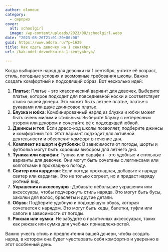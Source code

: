 ```yaml
---
author: olomouc
category:
  - сюрприз
cover:
  alt: schoolgirl
  image: /wp-content/uploads/2023/08/schoolgirl.webp
date: "2023-08-26T21:01:20+00:00"
guid: https://www.adora.ru/?p=1629
title: Как одеть девочку на 1 сентября
url: /kak-odet-devochku-na-1-sentyabrya/

---
```

Когда выбираете наряд для девочки на 1 сентября, учтите её возраст, стиль, погодные условия и возможные требования школы. Важно создать комфортный и подходящий образ. Вот несколько идей:

1. **Платье**: Платье \- это классический вариант для девочек. Выберите платье, которое подходит для повседневной носки и соответствует стилю вашей дочери. Это может быть летнее платье, платье с рукавами или даже джинсовое платье.
1. **Блузка и юбка**: Комбинированный наряд из блузки и юбки может быть очень милым и стильным. Выберите блузку с интересным узором или декором и сочетайте её с подходящей юбкой.
1. **Джинсы и топ**: Если дресс-код школы позволяет, подберите джинсы и комфортный топ. Этот вариант подходит для активной деятельности и обеспечит комфорт в течение дня.
1. **Комплект из шорт и футболки**: В зависимости от погоды, шорты и футболка могут быть хорошим выбором для летнего дня.
1. **Туника или сарафан**: Туника или сарафан \- это удобные и стильные варианты для девочек. Они могут быть сочетаны с леггинсами или колготками в прохладную погоду.
1. **Свитер или кардиган**: Если погода прохладная, добавьте к наряду свитер или кардиган. Это не только согреет, но и придаст наряду уютный вид.
1. **Украшения и аксессуары**: Добавьте небольшие украшения или аксессуары, чтобы подчеркнуть стиль наряда. Это могут быть бусы, заколки для волос, браслеты и другие детали.
1. **Обувь**: Подберите удобную и подходящую обувь, которая сочетается с нарядом. Это могут быть кеды, балетки, туфли или сапоги в зависимости от погоды.
1. **Рюкзак или сумка**: Не забудьте о практичных аксессуарах, таких как рюкзак или сумка для учебных принадлежностей.

Важно учесть стиль и предпочтения вашей дочери, чтобы создать наряд, в котором она будет чувствовать себя комфортно и уверенно в этот особенный день.
